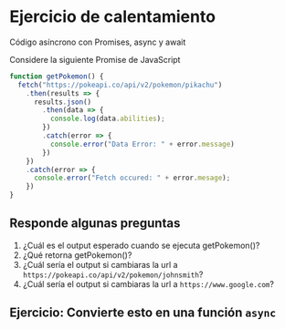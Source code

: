 # Ejercicio de calentamiento

Código asíncrono con Promises, async y await

Considere la siguiente Promise de JavaScript

```javascript
function getPokemon() {
  fetch("https://pokeapi.co/api/v2/pokemon/pikachu")
    .then(results => {
      results.json()
        .then(data => {
          console.log(data.abilities);
        })
        .catch(error => {
          console.error("Data Error: " + error.message)
        })
    })
    .catch(error => {
      console.error("Fetch occured: " + error.mesage);
    })
}
```

## Responde algunas preguntas

1. ¿Cuál es el output esperado cuando se ejecuta getPokemon()?
2. ¿Qué retorna getPokemon()?
3. ¿Cuál sería el output si cambiaras la url a `https://pokeapi.co/api/v2/pokemon/johnsmith`?
4. ¿Cuál sería el output si cambiaras la url a `https://www.google.com`?

## Ejercicio: Convierte esto en una función `async`
